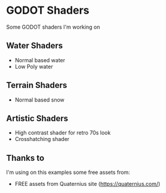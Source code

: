 # GODOT Shaders

Some GODOT shaders I'm working on

## Water Shaders
- Normal based water
- Low Poly water

## Terrain Shaders
- Normal based snow

## Artistic Shaders
- High contrast shader for retro 70s look
- Crosshatching shader

## Thanks to

I'm using on this examples some free assets from:

- FREE assets from Quaternius site (https://quaternius.com/)
